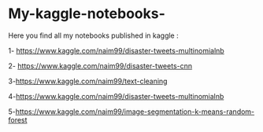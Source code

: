 # My-kaggle-notebooks-
Here you find all my notebooks published in kaggle :

1- https://www.kaggle.com/naim99/disaster-tweets-multinomialnb 

2- https://www.kaggle.com/naim99/disaster-tweets-cnn 

3-https://www.kaggle.com/naim99/text-cleaning

4-https://www.kaggle.com/naim99/disaster-tweets-multinomialnb

5-https://www.kaggle.com/naim99/image-segmentation-k-means-random-forest
